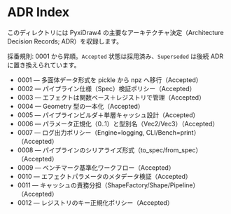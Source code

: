 # ADR Index

このディレクトリには PyxiDraw4 の主要なアーキテクチャ決定（Architecture Decision Records; ADR）を収録します。

採番規則: 0001 から昇順。`Accepted` 状態は採用済み、`Superseded` は後続 ADR に置き換えられています。

- 0001 — 多面体データ形式を pickle から npz へ移行（Accepted）
- 0002 — パイプライン仕様（Spec）検証ポリシー（Accepted）
- 0003 — エフェクトは関数ベース＋レジストリで管理（Accepted）
- 0004 — Geometry 型の一本化（Accepted）
- 0005 — パイプラインビルダ＋単層キャッシュ設計（Accepted）
- 0006 — パラメータ正規化（0..1）と型別名（Vec2/Vec3）（Accepted）
- 0007 — ログ出力ポリシー（Engine=logging, CLI/Bench=print）（Accepted）
- 0008 — パイプラインのシリアライズ形式（to_spec/from_spec）（Accepted）
- 0009 — ベンチマーク基準化ワークフロー（Accepted）
- 0010 — エフェクトパラメータのメタデータ検証（Accepted）
- 0011 — キャッシュの責務分担（ShapeFactory/Shape/Pipeline）（Accepted）
- 0012 — レジストリのキー正規化ポリシー（Accepted）
